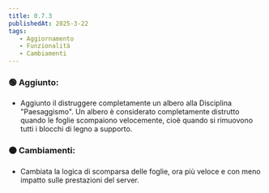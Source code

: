 ```yaml
---
title: 0.7.3
publishedAt: 2025-3-22
tags:
   - Aggiornamento
   - Funzionalità
   - Cambiamenti
---
```


### 🟢 Aggiunto:
- Aggiunto il distruggere completamente un albero alla Disciplina "Paesaggismo". Un albero è considerato completamente distrutto quando le foglie scompaiono velocemente, cioè quando si rimuovono tutti i blocchi di legno a supporto.

### 🟠 Cambiamenti:
- Cambiata la logica di scomparsa delle foglie, ora più veloce e con meno impatto sulle prestazioni del server.